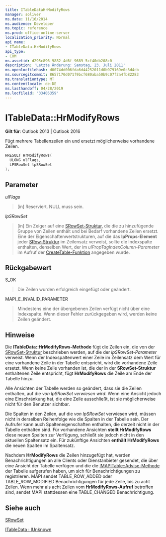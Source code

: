 ```yaml
---
title: ITableDataHrModifyRows
manager: soliver
ms.date: 11/16/2014
ms.audience: Developer
ms.topic: reference
ms.prod: office-online-server
localization_priority: Normal
api_name:
- ITableData.HrModifyRows
api_type:
- COM
ms.assetid: d295c896-9882-4d6f-9689-5cf40db208c0
description: 'Letzte Änderung: Samstag, 23. Juli 2011'
ms.openlocfilehash: d0074dd006fda6d44252011d0b979169e0c3d4cb
ms.sourcegitcommit: 8657170d071f9bcf680aba50b9c07f2a4fb82283
ms.translationtype: MT
ms.contentlocale: de-DE
ms.lasthandoff: 04/28/2019
ms.locfileid: "33405359"
---
```

# <a name="itabledatahrmodifyrows"></a>ITableData::HrModifyRows

  
  
**Gilt für**: Outlook 2013 | Outlook 2016 
  
Fügt mehrere Tabellenzeilen ein und ersetzt möglicherweise vorhandene Zeilen.
  
```cpp
HRESULT HrModifyRows(
  ULONG ulFlags,
  LPSRowSet lpSRowSet
);
```

## <a name="parameters"></a>Parameter

 _ulFlags_
  
> [in] Reserviert. NULL muss sein.
    
 _lpSRowSet_
  
> [in] Ein Zeiger auf eine [SRowSet-Struktur,](srowset.md) die die zu hinzufügende Gruppe von Zeilen enthält und bei Bedarf vorhandene Zeilen ersetzt. Eine der Eigenschaftenwertstrukturen, auf die das **lpProps-Element** jeder [SRow-Struktur](srow.md) im Zeilensatz verweist, sollte die Indexspalte enthalten, denselben Wert, der im  _ulPropTagIndexColumn-Parameter_ im Aufruf der [CreateTable-Funktion](createtable.md) angegeben wurde. 
    
## <a name="return-value"></a>Rückgabewert

S_OK 
  
> Die Zeilen wurden erfolgreich eingefügt oder geändert.
    
MAPI_E_INVALID_PARAMETER 
  
> Mindestens eine der übergebenen Zeilen verfügt nicht über eine Indexspalte. Wenn dieser Fehler zurückgegeben wird, werden keine Zeilen geändert.
    
## <a name="remarks"></a>Hinweise

Die **ITableData::HrModifyRows-Methode** fügt die Zeilen ein, die von der [SRowSet-Struktur](srowset.md) beschrieben werden, auf die der  _lpSRowSet-Parameter_ verweist. Wenn der Indexspaltenwert einer Zeile im Zeilensatz dem Wert für eine vorhandene Zeile in der Tabelle entspricht, wird die vorhandene Zeile ersetzt. Wenn keine Zeile vorhanden ist, die der in der **SRowSet-Struktur** enthaltenen Zeile entspricht, fügt **HrModifyRows** die Zeile am Ende der Tabelle hinzu. 
  
Alle Ansichten der Tabelle werden so geändert, dass sie die Zeilen enthalten, auf die _von lpSRowSet verwiesen wird._ Wenn eine Ansicht jedoch eine Einschränkung hat, die eine Zeile ausschließt, ist sie möglicherweise nicht für den Benutzer sichtbar. 
  
Die Spalten in den Zeilen, auf die  _von lpSRowSet_ verwiesen wird, müssen nicht in derselben Reihenfolge wie die Spalten in der Tabelle sein. Der Aufrufer kann auch Spalteneigenschaften enthalten, die derzeit nicht in der Tabelle enthalten sind. Für vorhandene Ansichten **stellt HrModifyRows** diese neuen Spalten zur Verfügung, schließt sie jedoch nicht in den aktuellen Spaltensatz ein. Für zukünftige Ansichten **enthält HrModifyRows** die neuen Spalten im Spaltensatz. 
  
Nachdem **HrModifyRows** die Zeilen hinzugefügt hat, werden Benachrichtigungen an alle Clients oder Dienstanbieter gesendet, die über eine Ansicht der Tabelle verfügen und die die [IMAPITable::Advise-Methode](imapitable-advise.md) der Tabelle aufgerufen haben, um sich für Benachrichtigungen zu registrieren. MAPI sendet TABLE_ROW_ADDED oder TABLE_ROW_MODIFIED Benachrichtigungen für jede Zeile, bis zu acht Zeilen. Wenn mehr als acht Zeilen vom **HrModifyRows-Aufruf** betroffen sind, sendet MAPI stattdessen eine TABLE_CHANGED Benachrichtigung. 
  
## <a name="see-also"></a>Siehe auch



[SRowSet](srowset.md)
  
[ITableData : IUnknown](itabledataiunknown.md)

